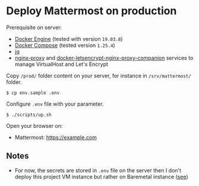 # Deploy Mattermost on production

Prerequisite on server:

- [Docker Engine](https://docs.docker.com/engine/) (tested with version `19.03.8`)
- [Docker Compose](https://docs.docker.com/compose/) (tested version `1.25.4`)
- [jq](https://github.com/stedolan/jq)
- [nginx-proxy](https://github.com/nginx-proxy/nginx-proxy) and [docker-letsencrypt-nginx-proxy-companion](https://github.com/nginx-proxy/docker-letsencrypt-nginx-proxy-companion) services to manage VirtualHost and Let's Encrypt

Copy `/prod/` folder content on your server, for instance in `/srv/mattermost/` folder.

```
$ cp env.sample .env
```

Configure `.env` file with your parameter.

```
$ ./scripts/up.sh
```

Open your browser on:

- Mattermost: https://example.com

## Notes

- For now, the secrets are stored in `.env` file on the server then I don't deploy this project VM instance but rather on Baremetal instance ([see](../#hosting-provider))
